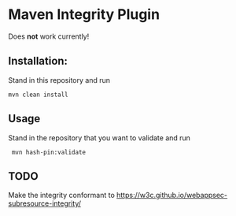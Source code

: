 # Maven Integrity Plugin

Does **not** work currently!

## Installation:

Stand in this repository and run

```
mvn clean install
```

## Usage

Stand in the repository that you want to validate and run

```
 mvn hash-pin:validate
```

## TODO

Make the integrity conformant to https://w3c.github.io/webappsec-subresource-integrity/

